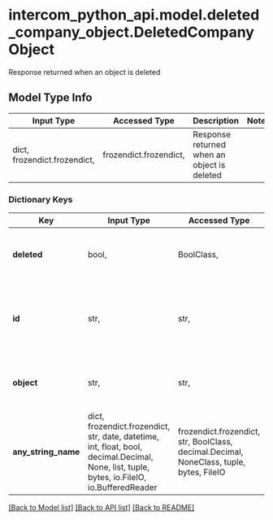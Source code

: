 # intercom_python_api.model.deleted_company_object.DeletedCompanyObject

Response returned when an object is deleted

## Model Type Info
Input Type | Accessed Type | Description | Notes
------------ | ------------- | ------------- | -------------
dict, frozendict.frozendict,  | frozendict.frozendict,  | Response returned when an object is deleted | 

### Dictionary Keys
Key | Input Type | Accessed Type | Description | Notes
------------ | ------------- | ------------- | ------------- | -------------
**deleted** | bool,  | BoolClass,  | Whether the company was deleted successfully or not. | [optional] 
**id** | str,  | str,  | The unique identifier for the company which is given by Intercom. | [optional] 
**object** | str,  | str,  | The type of object which was deleted. - &#x60;company&#x60; | [optional] must be one of ["company", ] 
**any_string_name** | dict, frozendict.frozendict, str, date, datetime, int, float, bool, decimal.Decimal, None, list, tuple, bytes, io.FileIO, io.BufferedReader | frozendict.frozendict, str, BoolClass, decimal.Decimal, NoneClass, tuple, bytes, FileIO | any string name can be used but the value must be the correct type | [optional]

[[Back to Model list]](../../README.md#documentation-for-models) [[Back to API list]](../../README.md#documentation-for-api-endpoints) [[Back to README]](../../README.md)

